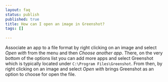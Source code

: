 ```yaml
---
layout: faq
status: publish
published: true
title: How can I open an image in Greenshot?
tags: []
 
---
```

Associate an app to a file format by right clicking on an image and select *Open with* from the menu and then *Choose another app*. 
There, on the very bottom of the options list you can add more apps and select Greenshot which is typically located under ```C:\Program Files\Greenshot```.
From then, by right clicking on an image and select *Open with* brings Greenshot as an option to choose for open the file.
